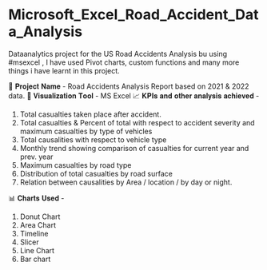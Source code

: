 # Microsoft_Excel_Road_Accident_Data_Analysis

Dataanalytics project for the US Road Accidents Analysis bu using #msexcel , I have used Pivot charts, custom functions and many more things i have learnt in this project.

📄 𝐏𝐫𝐨𝐣𝐞𝐜𝐭 𝐍𝐚𝐦𝐞 -  Road Accidents Analysis Report based on 2021 & 2022 data.
📌 𝐕𝐢𝐬𝐮𝐚𝐥𝐢𝐳𝐚𝐭𝐢𝐨𝐧 𝐓𝐨𝐨𝐥 - MS Excel
📈 𝐊𝐏𝐈𝐬 𝐚𝐧𝐝 𝐨𝐭𝐡𝐞𝐫 𝐚𝐧𝐚𝐥𝐲𝐬𝐢𝐬 𝐚𝐜𝐡𝐢𝐞𝐯𝐞𝐝 -
1. Total casualties taken place after accident.
2. Total casualties & Percent of total with respect to accident severity and maximum casualties by type of vehicles
3. Total causalities with respect to vehicle type
4. Monthly trend showing comparison of casualties for current year and prev. year
5. Maximum casualties by road type
6. Distribution of total casualties by road surface
7. Relation between causalities by Area / location / by day or night.
   
📊 𝐂𝐡𝐚𝐫𝐭𝐬 𝐔𝐬𝐞𝐝 -
1. Donut Chart
2. Area Chart
3. Timeline
4. Slicer
5. Line Chart
6. Bar chart

